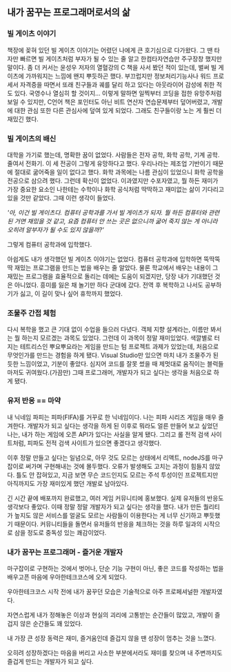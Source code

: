 ## 내가 꿈꾸는 프로그래머로서의 삶

### 빌 게이츠 이야기
책장에 꽂혀 있던 빌 게이츠 이야기는 어렸던 나에게 큰 호기심으로 다가왔다. 그 땐 타자만 빠르면 빌 게이츠처럼 부자가 될 수 있는 줄 알고 한컴타자연습만 주구장창 했지만 말이다. 
좀 더 커서는 윤성우 저자의 열혈강의 C 책을 사서 봤던 적이 있는데, 벌써 빌 게이츠에 가까워지는 느낌에 왠지 뿌듯하곤 했다.
부끄럽지만 정보처리기능사나 워드 프로세서 자격증을 따면서 또래 친구들과 궤를 달리 하고 있다는 아웃라이어 감성에 취한 적도 있다. 국영수나 열심히 할 것이지...
이렇게 말하면 일찍부터 코딩을 접한 유망주처럼 보일 수 있지만, C언어 책은 포인터도 아닌 비트 연산자 연습문제부터 덮어버렸고, 개발에 대한 관심 또한 다른 관심사에 덮여 있게 되었다. 
그래도 친구들이랑 노는 게 훨씬 더 재밌긴 했다.

### 빌 게이츠의 배신
대학을 가기로 했는데, 명확한 꿈이 없었다. 사람들은 전자 공학, 화학 공학, 기계 공학. 줄여서 전화기. 이 세 전공이 그렇게 유망하다고 했다. 우리나라는 제조업 기반이기 때문에 절대로 굶어죽을 일이 없다고 했다. 
화학 과목에는 나름 관심이 있었으니 화학 공학을 전공으로 삼으려 했다. 그런데 확신이 없었다. 이과였지만 수포자였고, 뭘 하든 재미가 가장 중요한 요소인 나한테는 수학이나 화학 공식처럼 딱딱하고 재미없는 삶이 기다리고 있을 것만 같았다.
그때 이런 생각이 들었다. 

*'아, 이건 빌 게이츠다. 컴퓨터 공학과를 가서 빌 게이츠가 되자. 뭘 하든 컴퓨터와 관련된 거면 재밌을 것 같고, 요즘 컴퓨터 안 쓰는 곳은 없으니까 굶어 죽지 않는 게 아니라 오히려 알부자가 될 수도 있지 않을까?'*

그렇게 컴퓨터 공학과에 입학했다. 

아쉽게도 내가 생각했던 빌 게이츠 이야기는 없었다. 컴퓨터 공학과에 입학하면 뚝딱뚝딱 재밌는 프로그램을 만드는 법을 배우는 줄 알았다. 
물론 학교에서 배우는 내용이 그 재밌는 프로그램을 효율적으로 돌리는 데에는 도움이 되겠지만, 당장 내가 기대했던 것은 아니었다.
흥미를 잃은 채 놀기만 하다 군대에 갔다. 전역 후 복학하고 나서도 공부하기가 싫고, 이 길이 맞나 싶어 휴학까지 했었다.

### 조물주 간접 체험
다시 복학을 했고 큰 기대 없이 수업을 들으러 다녔다. 객체 지향 설계라는, 이름만 봐서는 뭘 하는지 모르겠는 과목도 있었다. 그런데 이 과목이 정말 재미있었다. 
색깔별로 터지는 테트리스인 뿌요뿌요라는 게임을 만드는 텀 프로젝트 과제가 있었는데, 처음으로 무엇인가를 만드는 경험을 하게 됐다. 
Visual Studio만 있으면 마치 내가 조물주가 된 듯한 느낌이었고, 기분이 좋았다. 심지어 코드를 잘못 썼을 때 제멋대로 움직이는 블럭들마저도 귀여웠다.(가끔만)
그때 프로그래머, 개발자가 되고 싶다는 생각을 처음으로 하게 됐다.

### 유저 반응 == 마약
내 닉네임 파피는 피파(FIFA)를 거꾸로 한 닉네임이다. 나는 피파 시리즈 게임을 매우 즐겨한다. 
개발자가 되고 싶다는 생각을 하게 된 이후로 뭐라도 얼른 만들어 보고 싶었던 나는, 내가 하는 게임에 오픈 API가 있다는 사실을 알게 됐다. 
그리고 롤 전적 검색 사이트처럼, 피파도 전적 검색 사이트가 있으면 좋겠다고 생각했다.

이후 정말 만들고 싶다는 일념으로, 아무 것도 모르는 상태에서 리액트, nodeJS를 마구잡이로 써가며 구현해내는 것에 몰두했다.
오류가 발생해도 고치는 과정이 힘들지 않았다. 틀도 안 잡혀있고, 지금 보면 무슨 코드인지도 모르는 주석 투성이인 프로젝트지만 아직까지도 가장 재미있게 했던 개발로 남아있다.

긴 시간 끝에 배포까지 완료했고, 여러 게임 커뮤니티에 홍보했다. 실제 유저들의 반응도 생각보다 좋았다.
이때 정말 정말 개발자가 되고 싶다는 생각을 했다. 내가 만든 퀄리티가 높지도 않은 서비스를 얼굴도 모르는 사람들이 이용한다는 게 너무 신기하고 뿌듯했기 때문이다.
커뮤니티들을 돌면서 유저들의 반응을 체크하는 것을 하루 일과의 시작으로 삼을 정도로 중독성 있는 쾌감이었다.

### 내가 꿈꾸는 프로그래머 - 즐거운 개발자

마구잡이로 구현하는 것에서 벗어나, 단순 기능 구현이 아닌, 좋은 코드를 작성하는 법을 배우고픈 마음에 우아한테크코스에 오게 되었다.

우아한테크코스 시작 전에 내가 꿈꾸던 모습은 기술적으로 아주 프로페셔널한 개발자였다.

자연스럽게 내가 정해놓은 이상과 현실의 괴리에 고통받는 순간들이 많았고, 개발이 즐겁지 않은 순간들도 꽤 있었다.

내 가장 큰 성장 동력은 재미, 즐거움인데 즐겁지 않을 땐 성장이 멈추는 것을 느꼈다.

오히려 성장하겠다는 마음을 버리고 사소한 부분에서라도 재미를 찾으며 내 주변까지도 즐겁게 만드는 개발자가 되고 싶다.